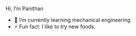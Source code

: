 Hi, I’m Panithan
- 🌱 I’m currently learning mechanical engineering
- ⚡ Fun fact: I like to try new foods.

<!---
Panithan-L/Panithan-L is a ✨ special ✨ repository because its `README.md` (this file) appears on your GitHub profile.
You can click the Preview link to take a look at your changes.
--->
